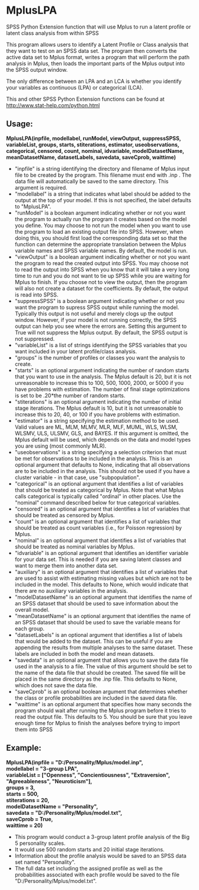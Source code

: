 # MplusLPA
SPSS Python Extension function that will use Mplus to run a latent profile or latent class analysis from within SPSS

This program allows users to identify a Latent Profile or Class analysis that they want to test on an SPSS data set. The program then converts the active data set to Mplus format, writes a program that will perform the path analysis in Mplus, then loads the important parts of the Mplus output into the SPSS output window.

The only difference between an LPA and an LCA is whether you identify your variables as continuous (LPA) or categorical (LCA).

This and other SPSS Python Extension functions can be found at http://www.stat-help.com/python.html

## Usage: 
**MplusLPA(inpfile, modellabel, runModel, viewOutput, suppressSPSS, variableList, groups, starts, stiterations, estimator, useobservations, categorical, censored, count, nominal, idvariable, modelDatasetName, meanDatasetName, datasetLabels, savedata, saveCprob, waittime)**
* "inpfile" is a string identifying the directory and filename of Mplus input file to be created by the program. This filename must end with .inp . The data file will automatically be saved to the same directory. This argument is required.
* "modellabel" is a string that indicates what label should be added to the output at the top of your model. If this is not specified, the label defaults to "MplusLPA".
* "runModel" is a boolean argument indicating whether or not you want the program to actually run the program it creates based on the model you define. You may choose to not run the model when you want to use the program to load an existing output file into SPSS. However, when doing this, you should first load the corresponding data set so that the function can determine the appropriate translation between the Mplus variable names and SPSS variable names. By default, the model is run.
* "viewOutput" is a boolean argument indicating whether or not you want the program to read the created output into SPSS. You may choose not to read the output into SPSS when you know that it will take a very long time to run and you do not want to tie up SPSS while you are waiting for Mplus to finish. If you choose not to view the output, then the program will also not create a dataset for the coefficients. By default, the output is read into SPSS.
* "suppressSPSS" is a boolean argument indicating whether or not you want the program to supress SPSS output while running the model. Typically this output is not useful and merely clogs up the output window. However, if your model is not running correctly, the SPSS output can help you see where the errors are. Setting this argument to True will not suppress the Mplus output. By default, the SPSS output is not suppressed.
* "variableList" is a list of strings identifying the SPSS variables that you want included in your latent profile/class analysis. 
* "groups" is the number of profiles or classes you want the analysis to create.
* "starts" is an optional argument indicating the number of random starts that you want to use in the analysis. The Mplus default is 20, but it is not unreasonable to increase this to 100, 500, 1000, 2000, or 5000 if you have problems with estimation. The number of final stage optimizations is set to be .20\*the number of random starts.
* "stiterations" is an optional argument indicating the number of initial stage iterations. The Mplus default is 10, but it is not unreasonable to increase this to 20, 40, or 100 if you have problems with estimation.
* "estimator" is a string specifying the estimation method to be used. Valid values are ML, MLM, MLMV, MLR, MLF, MUML, WLS, WLSM, WLSMV, ULS, ULSMV, GLS, and BAYES. If this argument is omitted, the Mplus default will be used, which depends on the data and model types you are using (most commonly MLR).
* "useobservations" is a string specifying a selection criterion that must be met for observations to be included in the analysis. This is an optional argument that defaults to None, indicating that all observations are to be included in the analysis. This should not be used if you have a cluster variable - in that case, use "subpopulation".
* "categorical" is an optional argument that identifies a list of variables that should be treated as categorical by Mplus. Note that what Mplus calls categorical is typically called "ordinal" in other places. Use the "nominal" command described below for true categorical variables.
* "censored" is an optional argument that identifies a list of variables that should be treated as censored by Mplus.
* "count" is an optional argument that identifies a list of variables that should be treated as count variables (i.e., for Poisson regression) by Mplus.
* "nominal" is an optional argument that identifies a list of variables that should be treated as nominal variables by Mplus.
* "idvariable" is an optional argument that identifies an identifier variable for your data set. This is needed if you are saving latent classes and want to merge them into another data set.
* "auxiliary" is an optional argument that identifies a list of variables that are used to assist with estimating missing values but which are not to be included in the model. This defaults to None, which would indicate that there are no auxiliary variables in the analysis.
* "modelDatasetName" is an optional argument that identifies the name of an SPSS dataset that should be used to save information about the overall model.
* "meanDatasetName" is an optional argument that identifies the name of an SPSS dataset that should be used to save the variable means for each group.
* "datasetLabels" is an optional argument that identifies a list of labels that would be added to the dataset. This can be useful if you are appending the results from multiple analyses to the same dataset. These labels are included in both the model and mean datasets.
* "savedata" is an optional argument that allows you to save the data file used in the analysis to a file. The value of this argument should be set to the name of the data file that should be created. The saved file will be placed in the same directory as the .inp file. This defaults to None, which does not save the data file.
* "saveCprob" is an optional boolean argument that determines whether the class or profile probabilities are included in the saved data file.
* "waittime" is an optional argument that specifies how many seconds the program should wait after running the Mplus program before it tries to read the output file. This defaults to 5. You should be sure that you leave enough time for Mplus to finish the analyses before trying to import them into SPSS

## Example: 
**MplusLPA(inpfile = "D:/Personality/Mplus/model.inp",  
modellabel = "3-group LPA",  
variableList = ["Openness", "Concientiousness", "Extraversion", "Agreeableness", "Neuroticism"],  
groups = 3,  
starts = 500,  
stiterations = 20,  
modelDatasetName = "Personality",  
savedata = "D:/Personality/Mplus/model.txt",  
saveCprob = True,  
waittime = 20)**
* This program would conduct a 3-group latent profile analysis of the Big 5 personality scales.
* It would use 500 random starts and 20 initial stage iterations. 
* Information about the profile analysis would be saved to an SPSS data set named "Personality".
* The full data set including the assigned profile as well as the probabilities associated with each profile would be saved to the file "D:/Personality/Mplus/model.txt".
